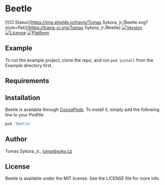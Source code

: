 # Beetle

[![CI Status](https://img.shields.io/travis/Tomas Sykora, jr./Beetle.svg?style=flat)](https://travis-ci.org/Tomas Sykora, jr./Beetle)
[![Version](https://img.shields.io/cocoapods/v/Beetle.svg?style=flat)](https://cocoapods.org/pods/Beetle)
[![License](https://img.shields.io/cocoapods/l/Beetle.svg?style=flat)](https://cocoapods.org/pods/Beetle)
[![Platform](https://img.shields.io/cocoapods/p/Beetle.svg?style=flat)](https://cocoapods.org/pods/Beetle)

## Example

To run the example project, clone the repo, and run `pod install` from the Example directory first.

## Requirements

## Installation

Beetle is available through [CocoaPods](https://cocoapods.org). To install
it, simply add the following line to your Podfile:

```ruby
pod 'Beetle'
```

## Author

Tomas Sykora, jr., jump@syky.cz

## License

Beetle is available under the MIT license. See the LICENSE file for more info.
